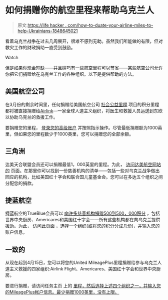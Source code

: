# 如何捐赠你的航空里程来帮助乌克兰人

> 原文:[https://life hacker . com/how-to-duate-your-airline-miles-to-help-Ukrainians-1848645021](https://lifehacker.com/how-to-donate-your-airline-miles-to-help-ukrainians-1848645021)

看着乌克兰战争在过去几周展开，很难不感到无助。虽然我们所能做的有限，但对救灾工作的财政捐助一直受到鼓励。

Watch

但是如果你现金短缺——并且碰巧有一些航空里程可以节省——某些航空公司允许你把它们捐赠给在乌克兰工作的各种组织。以下是提供帮助的方法。

## 美国航空公司

在3月份的剩余时间里，任何捐赠给美国航空公司 [社会公益里程](https://www.aa.com/i18n/customer-service/about-us/let-good-take-flight/social-good.jsp) 项目的积分里程都将被直接捐赠给[Airlink](https://airlinkflight.org/)—一家全球人道主义组织，将医生和救援人员运送到东欧以协助乌克兰的救援工作。

要捐赠您的里程， [登录您的高级账户](https://www.aa.com/loyalty/login?uri=/loyalty/login&previousPage=%2Fdonate-miles%2Fdonate%3Fcd%3D140901%26gc%3DADV%26cc%3DXTL%26cp%3DKids&continueUrl=%2Fdonate-miles%2Fdonate%3Fcd%3D140901%26gc%3DADV%26cc%3DXTL%26cp%3DKids) 并按照指示操作。尽管最低捐赠额为1000英里，但如果您的里程数少于1000英里，您可以捐赠您的全部余额。

## 三角洲

达美天合联盟会员还可以捐赠最低1，000英里的里程。为此， [访问达美航空网站的](https://www.delta.com/buygftxfer/displayDonateMiles.action) 页面。在那里你可以找到一份慈善机构的清单——包括一些对乌克兰战争做出回应的机构，比如美国红十字会和联合国儿童基金会。您可以在多达五个组织之间分配您的捐款。

## 捷蓝航空

捷蓝航空的TrueBlue会员可以 [向许多慈善机构捐赠500到500，000积分](https://www.jetblue.com/jetblue-for-good/giving/trueblue-points-donation-platform) ，包括世界中央厨房、Americares和美国红十字会——所有这些机构都在向乌克兰提供援助。为此， [访问此页面](https://trueblue.jetblue.com/donate-points) ，选择一个组织(或将您的积分分成几份)，并输入您的账户信息。

## 一致的

从现在起到4月15日，您可以将您的United MileagePlus里程捐赠给参与乌克兰人道主义救援的四家组织:Airlink Flight、Americares、美国红十字会和世界中央厨房。

要进行捐赠，请访问任务主页 上的 [里程，然后选择上述四个组织之一，并输入您的MileagePlus帐户信息。最少捐赠1000英里，没有上限。](https://donate.mileageplus.com/Donate)